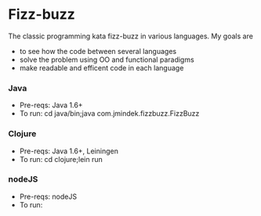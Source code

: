 # Fizz-buzz

The classic programming kata fizz-buzz in various languages.
My goals are
+ to see how the code between several languages
+ solve the problem using OO and functional paradigms
+ make readable and efficent code in each language

### Java
+ Pre-reqs: Java 1.6+
+ To run: cd java/bin;java com.jmindek.fizzbuzz.FizzBuzz

### Clojure
+ Pre-reqs: Java 1.6+, Leiningen
+ To run: cd clojure;lein run

### nodeJS
+ Pre-reqs: nodeJS
+ To run:
